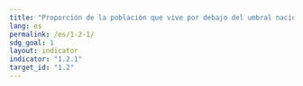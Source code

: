 ```yaml
---
title: "Proporción de la población que vive por debajo del umbral nacional de la pobreza, desglosada por sexo y edad"
lang: es
permalink: /es/1-2-1/
sdg_goal: 1
layout: indicator
indicator: "1.2.1"
target_id: "1.2"
---
```


